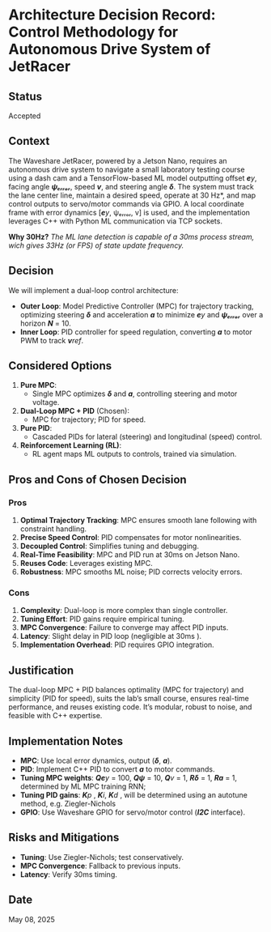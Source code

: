 # Architecture Decision Record: Control Methodology for Autonomous Drive System of JetRacer

## Status
Accepted

## Context
The Waveshare JetRacer, powered by a Jetson Nano, requires an autonomous drive system to navigate a small laboratory testing course using a dash cam and a TensorFlow-based ML model outputting offset **_e_**_y_, facing angle **_ψₑᵣᵣₒᵣ_**, speed **_v_**, and steering angle **_δ_**. The system must track the lane center line, maintain a desired speed, operate at 30 Hz*, and map control outputs to servo/motor commands via GPIO. A local coordinate frame with error dynamics [**_e_**_y_, ψₑᵣᵣₒᵣ, v] is used, and the implementation leverages C++ with Python ML communication via TCP sockets.

**Why 30Hz?**
_The ML lane detection is capable of a 30ms process stream, wich gives 33Hz (or FPS) of state update frequency._

## Decision
We will implement a dual-loop control architecture:
- **Outer Loop**: Model Predictive Controller (MPC) for trajectory tracking, optimizing steering **_δ_** and acceleration **_a_** to minimize **_e_**_y_ and **_ψₑᵣᵣₒᵣ_** over a horizon **_N_** = 10.
- **Inner Loop**: PID controller for speed regulation, converting **_a_** to motor PWM to track **_v_**_ref_.

## Considered Options
1. **Pure MPC**:
   - Single MPC optimizes **_δ_** and **_a_**, controlling steering and motor voltage.
2. **Dual-Loop MPC + PID** (Chosen):
   - MPC for trajectory; PID for speed.
3. **Pure PID**:
   - Cascaded PIDs for lateral (steering) and longitudinal (speed) control.
4. **Reinforcement Learning (RL)**:
   - RL agent maps ML outputs to controls, trained via simulation.

## Pros and Cons of Chosen Decision
### Pros
1. **Optimal Trajectory Tracking**: MPC ensures smooth lane following with constraint handling.
2. **Precise Speed Control**: PID compensates for motor nonlinearities.
3. **Decoupled Control**: Simplifies tuning and debugging.
4. **Real-Time Feasibility**: MPC and PID run at 30ms on Jetson Nano.
5. **Reuses Code**: Leverages existing MPC.
6. **Robustness**: MPC smooths ML noise; PID corrects velocity errors.

### Cons
1. **Complexity**: Dual-loop is more complex than single controller.
2. **Tuning Effort**: PID gains require empirical tuning.
3. **MPC Convergence**: Failure to converge may affect PID inputs.
4. **Latency**: Slight delay in PID loop (negligible at 30ms ).
5. **Implementation Overhead**: PID requires GPIO integration.

## Justification
The dual-loop MPC + PID balances optimality (MPC for trajectory) and simplicity (PID for speed), suits the lab’s small course, ensures real-time performance, and reuses existing code. It’s modular, robust to noise, and feasible with C++ expertise.

## Implementation Notes
- **MPC**: Use local error dynamics, output (**_δ_**, **_a_**).
- **PID**: Implement C++ PID to convert **_a_** to motor commands.
- **Tuning MPC weights**: **_Qe_**_y_ = 100, **_Qψ_** = 10, **_Q_**_v_ = 1, **_Rδ_** = 1, **_Ra_** = 1, determined by ML MPC training RNN;
- **Tuning PID gains**: **_K_**_p_ , **_K_**_i_, **_K_**_d_ , will be determined using an autotune method, e.g. Ziegler-Nichols
- **GPIO**: Use Waveshare GPIO for servo/motor control (**_I2C_** interface).

## Risks and Mitigations
- **Tuning**: Use Ziegler-Nichols; test conservatively.
- **MPC Convergence**: Fallback to previous inputs.
- **Latency**: Verify 30ms timing.

## Date
May 08, 2025
